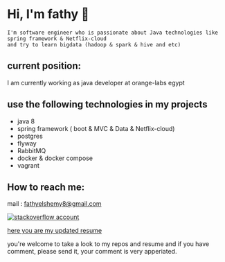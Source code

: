 # Hi, I'm fathy 👋

    I'm software engineer who is passionate about Java technologies like spring framework & Netflix-cloud
    and try to learn bigdata (hadoop & spark & hive and etc)

## current position: 
I am currently working as java developer at orange-labs egypt

## use the following technologies in my projects 
- java 8
- spring framework ( boot & MVC & Data & Netflix-cloud)
- postgres 
- flyway
- RabbitMQ
- docker & docker compose
- vagrant


## How to reach me:
 mail : fathyelshemy8@gmail.com

 [![stackoverflow account](../images/so-icone.png)](https://stackoverflow.com/users/5138147/fathy-elshemy)

 [here you are my updated resume](https://drive.google.com/file/d/1CnKMG97CVg0g9btOHo0r8bAMipe7PSfD/view?usp=sharing)   

you're welcome to take a look to my repos and resume and if you have comment, please send it, your comment is very apperiated. 

 




<!--
**fathyelshemy/fathyelshemy** is a ✨ _special_ ✨ repository because its `README.md` (this file) appears on your GitHub profile.

Here are some ideas to get you started:

- 🔭 I’m currently working on ...
- 🌱 I’m currently learning ...
- 👯 I’m looking to collaborate on ...
- 🤔 I’m looking for help with ...
- 💬 Ask me about ...
- 📫 How to reach me: ...
- 😄 Pronouns: ...
- ⚡ Fun fact: ...
-->
